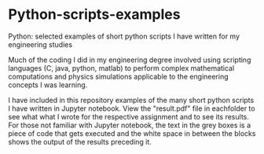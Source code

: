 # Python-scripts-examples
Python: selected examples of short python scripts I have written for my engineering studies

Much of the coding I did in my engineering degree involved using scripting languages (C, java, python, matlab) to perform complex mathematical computations and physics simulations applicable to the engineering concepts I was learning.

I have included in this repository examples of the many short python scripts I have written in Jupyter notebook. View the "result.pdf" file in eachfolder to see what what I wrote for the respective assignment and to see its results. For those not familiar with Jupyter notebook, the text in the grey boxes is a piece of code that gets executed and the white space in between the blocks shows the output of the results preceding it.

